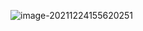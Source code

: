 ![image-20211224155620251](https://gitee.com/luckywind/PigGo/raw/master/image/image-20211224155620251.png)